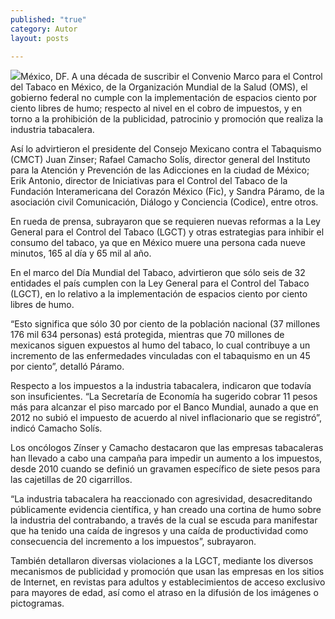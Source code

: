 ```yaml
---
published: "true"
category: Autor
layout: posts

---
```


![](http://i.imgur.com/uZfHmUXm.jpg)México, DF. A una década de suscribir el Convenio Marco para el Control del Tabaco en México, de la Organización Mundial de la Salud (OMS), el gobierno federal no cumple con la implementación de espacios ciento por ciento libres de humo; respecto al nivel en el cobro de impuestos, y en torno a la prohibición de la publicidad, patrocinio y promoción que realiza la industria tabacalera.

Así lo advirtieron el presidente del Consejo Mexicano contra el Tabaquismo (CMCT) Juan Zinser; Rafael Camacho Solís, director general del Instituto para la Atención y Prevención de las Adicciones en la ciudad de México; Erik Antonio, director de Iniciativas para el Control del Tabaco de la Fundación Interamericana del Corazón México (Fic), y Sandra Páramo, de la asociación civil Comunicación, Diálogo y Conciencia (Codice), entre otros.

En rueda de prensa, subrayaron que se requieren nuevas reformas a la Ley General para el Control del Tabaco (LGCT) y otras estrategias para inhibir el consumo del tabaco, ya que en México muere una persona cada nueve minutos, 165 al día y 65 mil al año.

En el marco del Día Mundial del Tabaco, advirtieron que sólo seis de 32 entidades el país cumplen con la Ley General para el Control del Tabaco (LGCT), en lo relativo a la implementación de espacios ciento por ciento libres de humo.

“Esto significa que sólo 30 por ciento de la población nacional (37 millones 176 mil 634 personas) está protegida, mientras que 70 millones de mexicanos siguen expuestos al humo del tabaco, lo cual contribuye a un incremento de las enfermedades vinculadas con el tabaquismo en un 45 por ciento”, detalló Páramo.

Respecto a los impuestos a la industria tabacalera, indicaron que todavía son insuficientes. “La Secretaría de Economía ha sugerido cobrar 11 pesos más para alcanzar el piso marcado por el Banco Mundial, aunado a que en 2012 no subió el impuesto de acuerdo al nivel inflacionario que se registró”, indicó Camacho Solís.

Los oncólogos Zínser y Camacho destacaron que las empresas tabacaleras han llevado a cabo una campaña para impedir un aumento a los impuestos, desde 2010 cuando se definió un gravamen específico de siete pesos para las cajetillas de 20 cigarrillos.

“La industria tabacalera ha reaccionado con agresividad, desacreditando públicamente evidencia científica, y han creado una cortina de humo sobre la industria del contrabando, a través de la cual se escuda para manifestar que ha tenido una caída de ingresos y una caída de productividad como consecuencia del incremento a los impuestos”, subrayaron.

También detallaron diversas violaciones a la LGCT, mediante los diversos mecanismos de publicidad y promoción que usan las empresas en los sitios de Internet, en revistas para adultos y establecimientos de acceso exclusivo para mayores de edad, así como el atraso en la difusión de los imágenes o pictogramas.
